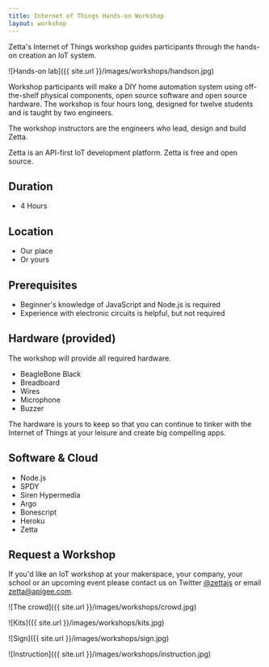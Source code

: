 ```yaml
---
title: Internet of Things Hands-on Workshop
layout: workshop
---
```


Zetta's Internet of Things workshop guides participants through the hands-on creation an IoT system.

![Hands-on lab]({{ site.url }}/images/workshops/handson.jpg)

Workshop participants will make a DIY home automation system using off-the-shelf physical components, open source software and open source hardware. The workshop is four hours long, designed for twelve students and is taught by two engineers. 

The workshop instructors are the engineers who lead, design and build Zetta. 

Zetta is an API-first IoT development platform. Zetta is free and open source.

## Duration

* 4 Hours

## Location

* Our place
* Or yours

## Prerequisites

* Beginner's knowledge of JavaScript and Node.js is required
* Experience with electronic circuits is helpful, but not required

## Hardware (provided)

The workshop will provide all required hardware.

* BeagleBone Black
* Breadboard
* Wires
* Microphone
* Buzzer

The hardware is yours to keep so that you can continue to tinker with the Internet of Things at your leisure and create big compelling apps.

## Software & Cloud

* Node.js
* SPDY
* Siren Hypermedia
* Argo
* Bonescript
* Heroku
* Zetta

## Request a Workshop

If you'd like an IoT workshop at your makerspace, your company, your school or an upcoming event please contact us on Twitter [@zettajs](http://twitter.com/zettajs) or email [zetta@apigee.com](mailto:zetta@apigee.com).

![The crowd]({{ site.url }}/images/workshops/crowd.jpg)

![Kits]({{ site.url }}/images/workshops/kits.jpg)

![Sign]({{ site.url }}/images/workshops/sign.jpg)

![Instruction]({{ site.url }}/images/workshops/instruction.jpg)

